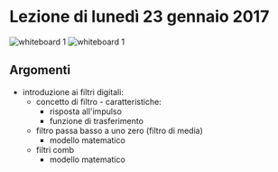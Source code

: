 # Lezione di lunedì 23 gennaio 2017

![whiteboard 1](./TR_I_20161107_1.jpg)
![whiteboard 1](./TR_I_20161107_2.jpg)

## Argomenti

* introduzione ai filtri digitali:
  * concetto di filtro - caratteristiche:
    * risposta all'impulso
    * funzione di trasferimento
  * filtro passa basso a uno zero (filtro di media)
    * modello matematico
  * filtri comb
    * modello matematico

